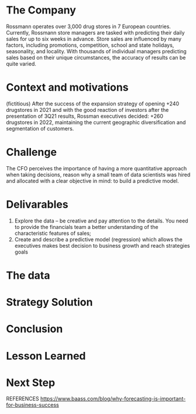 # The Company

Rossmann operates over 3,000 drug stores in 7 European countries. Currently, Rossmann store managers are tasked with predicting their daily sales for up to six weeks in advance. Store sales are influenced by many factors, including promotions, competition, school and state holidays, seasonality, and locality. With thousands of individual managers predicting sales based on their unique circumstances, the accuracy of results can be quite varied.

# Context and motivations

(fictitious) After the success of the expansion strategy of opening +240 drugstores in 2021 and with the good reaction of investors after the presentation of 3Q21 results, Rossman executives decided: +260 drugstores in 2022, maintaining the current geographic diversification and segmentation of customers. 

# Challenge
The CFO perceives the importance of having a more quantitative approach when taking decisions, reason why a small team of data scientists was hired and allocated with a clear objective in mind: to build a predictive model.

# Delivarables
1. Explore the data – be creative and pay attention to the details. You need to provide the financials team a better understanding of the characteristic features of sales;
2. Create and describe a predictive model (regression) which allows the executives makes best decision to business growth and reach strategies goals

# The data

# Strategy Solution

# Conclusion

# Lesson Learned

# Next Step

REFERENCES
https://www.baass.com/blog/why-forecasting-is-important-for-business-success